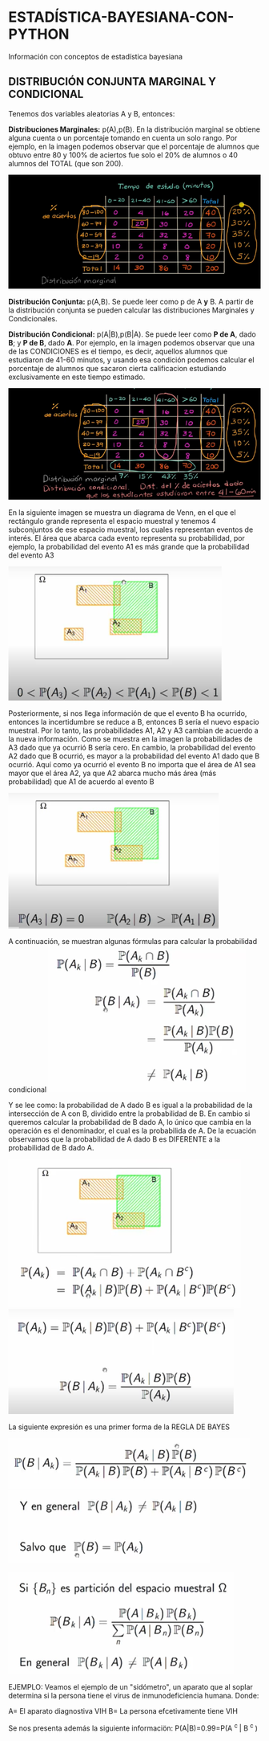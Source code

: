 # ESTADÍSTICA-BAYESIANA-CON-PYTHON
Información con conceptos de estadística bayesiana
## DISTRIBUCIÓN CONJUNTA MARGINAL Y CONDICIONAL
Tenemos dos variables aleatorias A y B, entonces:

**Distribuciones Marginales:** p(A),p(B).  En la distribución marginal se obtiene alguna cuenta o un porcentaje tomando en cuenta un solo rango. Por ejemplo, en la imagen podemos observar que el porcentaje de alumnos que obtuvo entre 80 y 100% de aciertos fue solo el 20% de alumnos o 40 alumnos del TOTAL (que son 200).

![Imagen](https://github.com/Parkins555/OPTIMIZACION-BAYESIANA/blob/main/Dis%20Marginal.PNG?raw=true)

**Distribución Conjunta:** p(A,B). Se puede leer como p de A **y** B. A partir de la distribución conjunta se pueden calcular las distribuciones Marginales y Condicionales.

**Distribución Condicional:** p(A|B),p(B|A). Se puede leer como **P de A**, dado **B**; y **P de B**, dado **A**. Por ejemplo, en la imagen podemos observar que una de las CONDICIONES es el tiempo, es decir, aquellos alumnos que estudiaron de 41-60 minutos, y usando esa condición podemos calcular el porcentaje de alumnos que sacaron cierta calificacion estudiando exclusivamente en este tiempo estimado.

![Imagen2](https://github.com/Parkins555/OPTIMIZACION-BAYESIANA/blob/main/Dis%20Condicional.PNG?raw=true)

En la siguiente imagen se muestra un diagrama de Venn, en el que el rectángulo grande representa el espacio muestral y tenemos 4 subconjuntos de ese espacio muestral, los cuales representan eventos de interés. El área que abarca cada evento representa su probabilidad, por ejemplo, la probabilidad del evento A1 es más grande que la probabilidad del evento A3

![Imagen 3](https://github.com/Parkins555/OPTIMIZACION-BAYESIANA/blob/main/diagrama%20venn.PNG?raw=true)

Posteriormente, si nos llega información de que el evento B ha ocurrido, entonces la incertidumbre se reduce a B, entonces B sería el nuevo espacio muestral. Por lo tanto, las probabilidades A1, A2 y A3 cambian de acuerdo a la nueva información. Como se muestra en la imagen la probabilidades de A3 dado que ya ocurrió B sería cero. En cambio, la probabilidad del evento A2 dado que B ocurrió, es mayor a la probabilidad del evento A1 dado que B ocurrió. Aquí como ya ocurrió el evento B no importa que el área de A1 sea mayor que el área A2, ya que A2 abarca mucho más área (más probabilidad) que A1 de acuerdo al evento B

![imagen 4](https://github.com/Parkins555/OPTIMIZACION-BAYESIANA/blob/main/diagrama%20de%20venn%202.PNG?raw=true)

A continuación, se muestran algunas fórmulas para calcular la probabilidad condicional
![Imagen 5](https://github.com/Parkins555/OPTIMIZACION-BAYESIANA/blob/main/formula.PNG?raw=true)

Y se lee como: la probabilidad de A dado B es igual a la probabilidad de la intersección de A con B, dividido entre la probabilidad de B. En cambio si queremos calcular la probabilidad de B dado A, lo único que cambia en la operación es el denominador, el cual es la probabilida de A. De la ecuación observamos que la probabilidad de A dado B es DIFERENTE a la probabilidad de B dado A.

![Imagen 6](https://github.com/Parkins555/OPTIMIZACION-BAYESIANA/blob/main/formula%202.PNG?raw=true)
![Imagen 7](https://github.com/Parkins555/OPTIMIZACION-BAYESIANA/blob/main/formula%203.PNG?raw=true)

La siguiente expresión es una primer forma de la REGLA DE BAYES

![Imagen 8](https://github.com/Parkins555/OPTIMIZACION-BAYESIANA/blob/main/regla%20de%20bayes.PNG?raw=true)
![Imagen 9](https://github.com/Parkins555/OPTIMIZACION-BAYESIANA/blob/main/GENERAL.PNG?raw=true)

![Imagen 10](https://github.com/Parkins555/OPTIMIZACION-BAYESIANA/blob/main/regla%20de%20bayes%202.PNG?raw=true)

EJEMPLO: Veamos el ejemplo de un "sidómetro", un aparato que al soplar determina si la persona tiene el virus de inmunodeficiencia humana. Donde: 

A= El aparato diagnostiva VIH
B= La persona efcetivamente tiene VIH

Se nos presenta además la siguiente informaciön:
P(A|B)=0.99=P(A <sup> c </sup> | B <sup> c </sup>)
